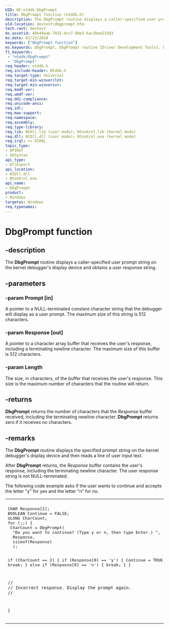 ```yaml
---
UID: NF:ntddk.DbgPrompt
title: DbgPrompt function (ntddk.h)
description: The DbgPrompt routine displays a caller-specified user prompt string on the kernel debugger's display device and obtains a user response string.
old-location: devtest\dbgprompt.htm
tech.root: devtest
ms.assetid: 4bb44aab-7032-4cc7-89e3-6ac3bee233d3
ms.date: 02/23/2018
keywords: ["DbgPrompt function"]
ms.keywords: DbgPrompt, DbgPrompt routine [Driver Development Tools], DebugFns_bf0bb6f5-3664-4f8d-811e-5d55fbb94081.xml, devtest.dbgprompt, ntddk/DbgPrompt
f1_keywords:
 - "ntddk/DbgPrompt"
 - "DbgPrompt"
req.header: ntddk.h
req.include-header: Ntddk.h
req.target-type: Universal
req.target-min-winverclnt: 
req.target-min-winversvr: 
req.kmdf-ver: 
req.umdf-ver: 
req.ddi-compliance: 
req.unicode-ansi: 
req.idl: 
req.max-support: 
req.namespace: 
req.assembly: 
req.type-library: 
req.lib: NtDll.lib (user mode); NtosKrnl.lib (kernel mode)
req.dll: NtDll.dll (user mode); NtosKrnl.exe (kernel mode)
req.irql: <= DIRQL
topic_type:
- APIRef
- kbSyntax
api_type:
- DllExport
api_location:
- NtDll.dll
- NtosKrnl.exe
api_name:
- DbgPrompt
product:
- Windows
targetos: Windows
req.typenames: 
---
```


# DbgPrompt function


## -description


The <b>DbgPrompt</b> routine displays a caller-specified user prompt string on the kernel debugger's display device and obtains a user response string.


## -parameters




### -param Prompt [in]

A pointer to a NULL-terminated constant character string that the debugger will display as a user prompt. The maximum size of this string is 512 characters.


### -param Response [out]

A pointer to a character array buffer that receives the user's response, including a terminating newline character. The maximum size of this buffer is 512 characters.


### -param Length

<p>The size, in characters, of the buffer that receives the user's response. This size is the maximum number of characters that the routine will return.</p>




## -returns



<b>DbgPrompt</b> returns the number of characters that the <i>Response</i> buffer received, including the terminating newline character. <b>DbgPrompt</b> returns zero if it receives no characters.




## -remarks



The <b>DbgPrompt</b> routine displays the specified prompt string on the kernel debugger's display device and then reads a line of user input text. 

After <b>DbgPrompt</b> returns, the <i>Response</i> buffer contains the user's response, including the terminating newline character. The user response string is not NULL-terminated.

The following code example asks if the user wants to continue and accepts the letter "y" for yes and the letter "n" for no.

<div class="code"><span codelanguage=""><table>
<tr>
<th></th>
</tr>
<tr>
<td>
<pre>CHAR Response[2];
BOOLEAN Continue = FALSE;
ULONG CharCount;
for (;;) {
 CharCount = DbgPrompt(
  "Do you want to continue? (Type y or n, then type Enter.) ",
  Response,
  sizeof(Response)
  );

 if (CharCount == 2) {
 if (Response[0] == 'y') {
  Continue = TRUE;
  break;
  } else if (Response[0] == 'n') {
  break;
     }
    }

    //
    // Incorrect response. Display the prompt again.
    //
}
 </pre>
</td>
</tr>
</table></span></div>


